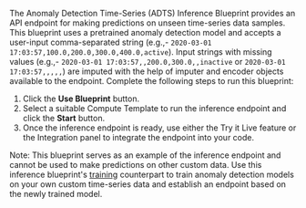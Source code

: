 The Anomaly Detection Time-Series (ADTS) Inference Blueprint provides an API endpoint for making predictions on unseen time-series data samples. This blueprint uses a pretrained anomaly detection model and accepts a user-input comma-separated string (e.g.,- `2020-03-01 17:03:57,100.0,200.0,300.0,400.0,active`). Input strings with missing values (e.g.,- `2020-03-01 17:03:57,,200.0,300.0,,inactive` or `2020-03-01 17:03:57,,,,,`) are imputed with the help of imputer and encoder objects available to the endpoint. Complete the following steps to run this blueprint:

1. Click the **Use Blueprint** button.
2. Select a suitable Compute Template to run the inference endpoint and click the **Start** button.
3. Once the inference endpoint is ready, use either the Try it Live feature or the Integration panel to integrate the endpoint into your code.

Note: This blueprint serves as an example of the inference endpoint and cannot be used to make predictions on other custom data. Use this inference blueprint's [training](https://metacloud.cloud.cnvrg.io/marketplace/blueprints/influxdb-adts-training) counterpart to train anomaly detection models on your own custom time-series data and establish an endpoint based on the newly trained model.